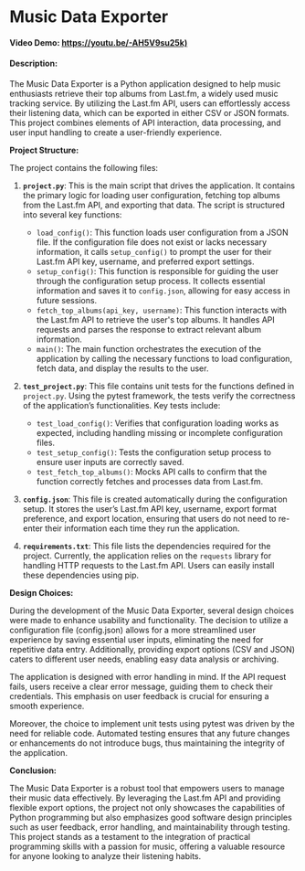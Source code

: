 # Music Data Exporter

#### Video Demo: <https://youtu.be/-AH5V9su25k)>

#### Description:

The Music Data Exporter is a Python application designed to help music enthusiasts retrieve their top albums from Last.fm, a widely used music tracking service. By utilizing the Last.fm API, users can effortlessly access their listening data, which can be exported in either CSV or JSON formats. This project combines elements of API interaction, data processing, and user input handling to create a user-friendly experience.

**Project Structure:**

The project contains the following files:

1. **`project.py`**: This is the main script that drives the application. It contains the primary logic for loading user configuration, fetching top albums from the Last.fm API, and exporting that data. The script is structured into several key functions:
   - `load_config()`: This function loads user configuration from a JSON file. If the configuration file does not exist or lacks necessary information, it calls `setup_config()` to prompt the user for their Last.fm API key, username, and preferred export settings.
   - `setup_config()`: This function is responsible for guiding the user through the configuration setup process. It collects essential information and saves it to `config.json`, allowing for easy access in future sessions.
   - `fetch_top_albums(api_key, username)`: This function interacts with the Last.fm API to retrieve the user's top albums. It handles API requests and parses the response to extract relevant album information.
   - `main()`: The main function orchestrates the execution of the application by calling the necessary functions to load configuration, fetch data, and display the results to the user.

2. **`test_project.py`**: This file contains unit tests for the functions defined in `project.py`. Using the pytest framework, the tests verify the correctness of the application’s functionalities. Key tests include:
   - `test_load_config()`: Verifies that configuration loading works as expected, including handling missing or incomplete configuration files.
   - `test_setup_config()`: Tests the configuration setup process to ensure user inputs are correctly saved.
   - `test_fetch_top_albums()`: Mocks API calls to confirm that the function correctly fetches and processes data from Last.fm.

3. **`config.json`**: This file is created automatically during the configuration setup. It stores the user’s Last.fm API key, username, export format preference, and export location, ensuring that users do not need to re-enter their information each time they run the application.

4. **`requirements.txt`**: This file lists the dependencies required for the project. Currently, the application relies on the `requests` library for handling HTTP requests to the Last.fm API. Users can easily install these dependencies using pip.

**Design Choices:**

During the development of the Music Data Exporter, several design choices were made to enhance usability and functionality. The decision to utilize a configuration file (config.json) allows for a more streamlined user experience by saving essential user inputs, eliminating the need for repetitive data entry. Additionally, providing export options (CSV and JSON) caters to different user needs, enabling easy data analysis or archiving.

The application is designed with error handling in mind. If the API request fails, users receive a clear error message, guiding them to check their credentials. This emphasis on user feedback is crucial for ensuring a smooth experience.

Moreover, the choice to implement unit tests using pytest was driven by the need for reliable code. Automated testing ensures that any future changes or enhancements do not introduce bugs, thus maintaining the integrity of the application.

**Conclusion:**

The Music Data Exporter is a robust tool that empowers users to manage their music data effectively. By leveraging the Last.fm API and providing flexible export options, the project not only showcases the capabilities of Python programming but also emphasizes good software design principles such as user feedback, error handling, and maintainability through testing. This project stands as a testament to the integration of practical programming skills with a passion for music, offering a valuable resource for anyone looking to analyze their listening habits.
